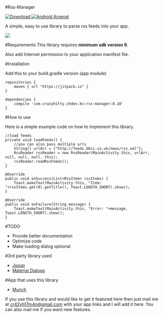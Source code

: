 #Rss-Manager

[ ![Download](https://api.bintray.com/packages/cr42yh17m4n/maven/rss-manager/images/download.svg) ](https://bintray.com/cr42yh17m4n/maven/rss-manager/_latestVersion)
[![Android Arsenal](https://img.shields.io/badge/Android%20Arsenal-Rss--Manager-brightgreen.svg?style=flat)](http://android-arsenal.com/details/1/2954)

A simple, easy to use library to parse rss feeds into your app.

![](http://i.imgur.com/r13X3HT.png)

#Requirements
This library requires <b>minimum sdk version 9</b>. 

Also add Internet permission to your application manifest file.

#Installation

Add this to your build.gradle version (app module)

```
repositories {
    maven { url "https://jitpack.io" }
}

dependencies {
    compile 'com.crazyhitty.chdev.ks:rss-manager:0.10'
}
```

#How to use

Here is a simple example code on how to implement this library.

    //load feeds
    private void loadFeeds() {
        //you can also pass multiple urls
        String[] urlArr = {"http://feeds.bbci.co.uk/news/rss.xml"};
        RssReader rssReader = new RssReader(MainActivity.this, urlArr, null, null, null, this);
        rssReader.readRssFeeds();
    }
    
    @Override
    public void onSuccess(List<RssItem> rssItems) {
        Toast.makeText(MainActivity.this, "Item: "+rssItems.get(0).getTitle(), Toast.LENGTH_SHORT).show();
    }

    @Override
    public void onFailure(String message) {
        Toast.makeText(MainActivity.this, "Error: "+message, Toast.LENGTH_SHORT).show();
    }
    
#TODO

* Provide better documentation
* Optimize code
* Make loading dialog optional

#3rd party library used

* [Jsoup](https://github.com/jhy/jsoup/)
* [Material Dialogs](https://github.com/afollestad/material-dialogs)

#App that uses this library

* [Munch](https://github.com/crazyhitty/Munch)

If you use this library and would like to get it featured here then just mail me at cr42yh17m4n@gmail.com with your app links and I will add it here. You can also mail me if you want new features.
